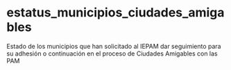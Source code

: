 # estatus_municipios_ciudades_amigables
Estado de los municipios que han solicitado al IEPAM dar seguimiento para su adhesión o continuación en el proceso de Ciudades Amigables con las PAM
